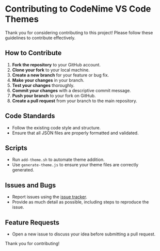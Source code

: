 # Contributing to CodeNime VS Code Themes

Thank you for considering contributing to this project! Please follow these guidelines to contribute effectively.

## How to Contribute

1. **Fork the repository** to your GitHub account.
2. **Clone your fork** to your local machine.
3. **Create a new branch** for your feature or bug fix.
4. **Make your changes** in your branch.
5. **Test your changes** thoroughly.
6. **Commit your changes** with a descriptive commit message.
7. **Push your branch** to your fork on GitHub.
8. **Create a pull request** from your branch to the main repository.

## Code Standards

- Follow the existing code style and structure.
- Ensure that all JSON files are properly formatted and validated.

## Scripts

- Run `add-theme.sh` to automate theme addition.
- Use `generate-theme.js` to ensure your theme files are correctly generated.

## Issues and Bugs

- Report issues using the [issue tracker](https://github.com/meprajwal/CodeNime/issues).
- Provide as much detail as possible, including steps to reproduce the issue.

## Feature Requests

- Open a new issue to discuss your idea before submitting a pull request.

Thank you for contributing!
